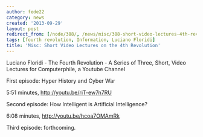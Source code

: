 ```yaml
---
author: fede22
category: news
created: '2013-09-29'
layout: post
redirect_from: [/node/388/, /news/misc/388-short-video-lectures-4th-revolution/]
tags: [fourth revolution, Information, Luciano Floridi]
title: 'Misc: Short Video Lectures on the 4th Revolution'
---
```

Luciano Floridi - The Fourth Revolution - A Series of Three, Short, Video
Lectures for Computerphile, a Youtube Channel

First episode: Hyper History and Cyber War

5:51 minutes, <http://youtu.be/riT-ew7n7RU>

  
Second episode: How Intelligent is Artificial Intelligence?

6:08 minutes, <http://youtu.be/hcoa7OMAmRk>

Third episode: forthcoming.

